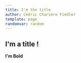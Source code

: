 ```yaml
---
title: I'm the title
author: Cédric Charière Fiedler
template: page
randomvar: random
---
```


## I'm a title !

**I'm Bold**